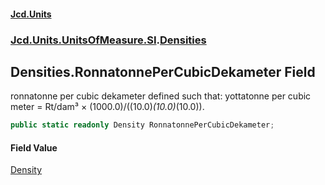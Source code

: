 #### [Jcd.Units](index.md 'index')

### [Jcd.Units.UnitsOfMeasure.SI](Jcd.Units.UnitsOfMeasure.SI.md 'Jcd.Units.UnitsOfMeasure.SI').[Densities](Densities.md 'Jcd.Units.UnitsOfMeasure.SI.Densities')

## Densities.RonnatonnePerCubicDekameter Field

ronnatonne per cubic dekameter defined such that: yottatonne per cubic meter = Rt/dam³ ×
(1000.0)/((10.0)*(10.0)*(10.0)).

```csharp
public static readonly Density RonnatonnePerCubicDekameter;
```

#### Field Value

[Density](Density.md 'Jcd.Units.UnitTypes.Density')